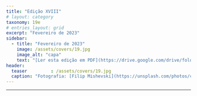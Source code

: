 ```yaml
---
title: "Edição XVIII"
# layout: category
taxonomy: 19e
# entries_layout: grid
excerpt: "Fevereiro de 2023"
sidebar:
  - title: "Fevereiro de 2023"
    image: /assets/covers/19.jpg
    image_alt: "capa"
    text: "[Ler esta edição em PDF](https://drive.google.com/drive/folders/1VLdTF70nA90paDFgnGAW3SXzm_IGp2ZS)"
header:
  teaser         : /assets/covers/19.jpg
  caption: "Fotografia: [Filip Mishevski](https://unsplash.com/photos/c5QdMcuFlgY)"
---
```


---